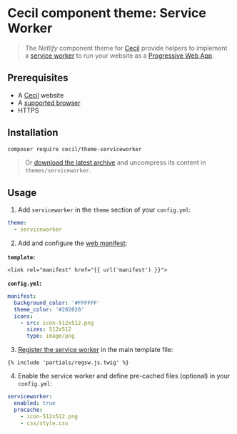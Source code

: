 # Cecil component theme: Service Worker

> The _Netlify_ component theme for [Cecil](https://cecil.app) provide helpers to implement a [service worker](https://developers.google.com/web/fundamentals/getting-started/primers/service-workers#what_is_a_service_worker) to run your website as a [Progressive Web App](https://developers.google.com/web/progressive-web-apps/).

## Prerequisites
* A [Cecil](https://cecil.app) website
* A [supported browser](https://developer.mozilla.org/docs/Web/API/Service_Worker_API/Using_Service_Workers#Compatibilit%C3%A9_des_navigateurs)
* HTTPS

## Installation

```bash
composer require cecil/theme-serviceworker
```

> Or [download the latest archive](https://github.com/Cecilapp/theme-serviceworker/releases/latest/) and uncompress its content in `themes/serviceworker`.

## Usage

1. Add `serviceworker` in the `theme` section of your `config.yml`:

```yaml
theme:
  - serviceworker
```

2. Add and configure the [web manifest](https://developer.mozilla.org/fr/docs/Web/Manifest):

**`template`:**
```twig
<link rel="manifest" href="{{ url('manifest') }}">
```

**`config.yml`:**
```yaml
manifest:
  background_color: '#FFFFFF'
  theme_color: '#202020'
  icons:
    - src: icon-512x512.png
      sizes: 512x512
      type: image/png
```

3. [Register the service worker](https://developers.google.com/web/fundamentals/primers/service-workers/registration#common_registration_boilerplate) in the main template file:  

```twig
{% include 'partials/regsw.js.twig' %}
```

4. Enable the service worker and define pre-cached files (optional) in your `config.yml`:  

```yaml
serviceworker:
  enabled: true
  precache:
    - icon-512x512.png
    - css/style.css
```
